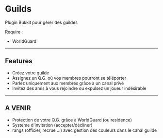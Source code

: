 Guilds
======

Plugin Bukkit pour gérer des guildes

Require :
- WorldGuard

-----------
 Features
-----------

- Créez votre guilde
- Assignez un Q.G. où vos membres pourront se téléporter
- Parlez uniquement aux membres grâce à un canal privé
- Invitez des amis à vous rejoindre ou expulsez un joueur indésirable

------------
  A VENIR
------------

- Protection de votre Q.G. grâce à WorldGuard (ou residence)
- Système d'invitation (accepter/décliner)
- rangs (officier, recrue ...) avec gestion des couleurs dans le canal guilde
